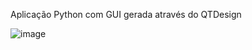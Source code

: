 Aplicação Python com GUI gerada através do QTDesign

![image](https://user-images.githubusercontent.com/113831781/232327328-f7d31e67-8c27-4724-9ba6-4e63442dff70.png)
